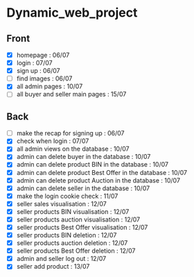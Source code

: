 # Dynamic_web_project

## Front

- [X] homepage : 06/07
- [X] login : 07/07
- [X] sign up : 06/07
- [ ] find images : 06/07
- [X] all admin pages : 10/07
- [ ] all buyer and seller main pages : 15/07

## Back

- [ ] make the recap for signing up : 06/07
- [X] check when login : 07/07
- [X] all admin views on the database : 10/07
- [X] admin can delete buyer in the database : 10/07
- [X] admin can delete product BIN in the database : 10/07
- [X] admin can delete product Best Offer in the database : 10/07
- [X] admin can delete product Auction in the database : 10/07
- [X] admin can delete seller in the database : 10/07
- [X] make the login cookie check : 11/07
- [X] seller sales visualisation : 12/07
- [X] seller products BIN visualisation : 12/07
- [X] seller products auction visualisation : 12/07
- [X] seller products Best Offer visualisation : 12/07
- [X] seller products BIN deletion : 12/07
- [X] seller products auction deletion : 12/07
- [X] seller products Best Offer deletion : 12/07
- [X] admin and seller log out : 12/07
- [X] seller add product : 13/07
